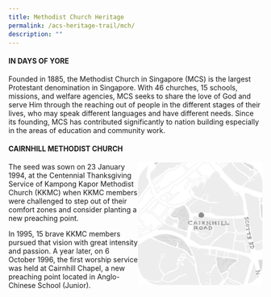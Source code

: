 ```yaml
---
title: Methodist Church Heritage
permalink: /acs-heritage-trail/mch/
description: ""
---
```

#### IN DAYS OF YORE

Founded in 1885, the Methodist Church in Singapore (MCS) is the largest Protestant denomination in Singapore. With 46 churches, 15 schools, missions, and welfare agencies, MCS seeks to share the love of God and serve Him through the reaching out of people in the different stages of their lives, who may speak different languages and have different needs. Since its founding, MCS has contributed significantly to nation building especially in the areas of education and community work.

#### CAIRNHILL METHODIST CHURCH

<img align="right" style="width:49%" src="/images/cairnmap.jpg">

The seed was sown on 23 January 1994, at the Centennial Thanksgiving Service of Kampong Kapor Methodist Church (KKMC) when KKMC members were challenged to step out of their comfort zones and consider planting a new preaching point.

In 1995, 15 brave KKMC members pursued that vision with great intensity and passion. A year later, on 6 October 1996, the first worship service was held at Cairnhill Chapel, a new preaching point located in Anglo-Chinese School (Junior).